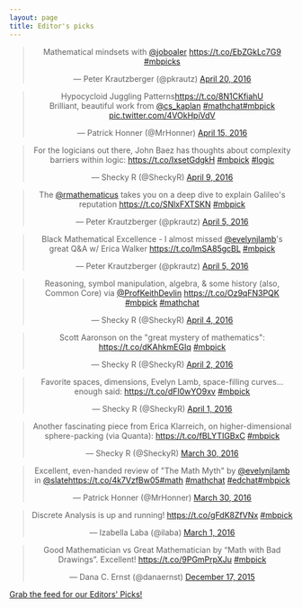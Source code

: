 ```yaml
---
layout: page
title: Editor's picks
---
```


<blockquote class="twitter-tweet" align="center" data-width="500"><p lang="en" dir="ltr">Mathematical mindsets with <a href="https://twitter.com/joboaler">@joboaler</a> <a href="https://t.co/EbZGkLc7G9">https://t.co/EbZGkLc7G9</a> <a href="https://twitter.com/hashtag/mbpicks?src=hash">#mbpicks</a></p>&mdash; Peter Krautzberger (@pkrautz) <a href="https://twitter.com/pkrautz/status/722765569460711424">April 20, 2016</a></blockquote>
<script async src="//platform.twitter.com/widgets.js" charset="utf-8"></script>
<blockquote class="twitter-tweet" align="center" data-width="500"><p lang="en" dir="ltr">Hypocycloid Juggling Patterns<a href="https://t.co/8N1CKfiahU">https://t.co/8N1CKfiahU</a><br>Brilliant, beautiful work from <a href="https://twitter.com/cs_kaplan">@cs_kaplan</a> <a href="https://twitter.com/hashtag/mathchat?src=hash">#mathchat</a><a href="https://twitter.com/hashtag/mbpick?src=hash">#mbpick</a> <a href="https://t.co/4VOkHpiVdV">pic.twitter.com/4VOkHpiVdV</a></p>&mdash; Patrick Honner (@MrHonner) <a href="https://twitter.com/MrHonner/status/721119095983312896">April 15, 2016</a></blockquote>
<script async src="//platform.twitter.com/widgets.js" charset="utf-8"></script>
<blockquote class="twitter-tweet" align="center" data-width="500"><p lang="en" dir="ltr">For the logicians out there, John Baez has thoughts about complexity barriers within logic: <a href="https://t.co/IxsetGdgkH">https://t.co/IxsetGdgkH</a> <a href="https://twitter.com/hashtag/mbpick?src=hash">#mbpick</a> <a href="https://twitter.com/hashtag/logic?src=hash">#logic</a></p>&mdash; Shecky R (@SheckyR) <a href="https://twitter.com/SheckyR/status/718601858076565504">April 9, 2016</a></blockquote>
<script async src="//platform.twitter.com/widgets.js" charset="utf-8"></script>
<blockquote class="twitter-tweet" align="center" data-width="500"><p lang="en" dir="ltr">The <a href="https://twitter.com/rmathematicus">@rmathematicus</a> takes you on a deep dive to explain Galileo&#39;s reputation <a href="https://t.co/SNlxFXTSKN">https://t.co/SNlxFXTSKN</a> <a href="https://twitter.com/hashtag/mbpick?src=hash">#mbpick</a></p>&mdash; Peter Krautzberger (@pkrautz) <a href="https://twitter.com/pkrautz/status/717453913851564035">April 5, 2016</a></blockquote>
<script async src="//platform.twitter.com/widgets.js" charset="utf-8"></script>
<blockquote class="twitter-tweet" align="center" data-width="500"><p lang="en" dir="ltr">Black Mathematical Excellence - I almost missed <a href="https://twitter.com/evelynjlamb">@evelynjlamb</a>&#39;s great Q&amp;A w/ Erica Walker <a href="https://t.co/lmSA85gcBL">https://t.co/lmSA85gcBL</a> <a href="https://twitter.com/hashtag/mbpick?src=hash">#mbpick</a></p>&mdash; Peter Krautzberger (@pkrautz) <a href="https://twitter.com/pkrautz/status/717453481418866688">April 5, 2016</a></blockquote>
<script async src="//platform.twitter.com/widgets.js" charset="utf-8"></script>
<blockquote class="twitter-tweet" align="center" data-width="500"><p lang="en" dir="ltr">Reasoning, symbol manipulation, algebra, &amp; some history (also, Common Core) via <a href="https://twitter.com/profkeithdevlin">@ProfKeithDevlin</a> <a href="https://t.co/Oz9qFN3PQK">https://t.co/Oz9qFN3PQK</a> <a href="https://twitter.com/hashtag/mbpick?src=hash">#mbpick</a> <a href="https://twitter.com/hashtag/mathchat?src=hash">#mathchat</a></p>&mdash; Shecky R (@SheckyR) <a href="https://twitter.com/SheckyR/status/717082697911377920">April 4, 2016</a></blockquote>
<script async src="//platform.twitter.com/widgets.js" charset="utf-8"></script>
<blockquote class="twitter-tweet" align="center" data-width="500"><p lang="en" dir="ltr">Scott Aaronson on the &quot;great mystery of mathematics&quot;: <a href="https://t.co/dKAhkmEGIq">https://t.co/dKAhkmEGIq</a> <a href="https://twitter.com/hashtag/mbpick?src=hash">#mbpick</a></p>&mdash; Shecky R (@SheckyR) <a href="https://twitter.com/SheckyR/status/716219902173057024">April 2, 2016</a></blockquote>
<script async src="//platform.twitter.com/widgets.js" charset="utf-8"></script>
<blockquote class="twitter-tweet" align="center" data-width="500"><p lang="en" dir="ltr">Favorite spaces, dimensions, Evelyn Lamb, space-filling curves... enough said: <a href="https://t.co/dFI0wYO9xv">https://t.co/dFI0wYO9xv</a> <a href="https://twitter.com/hashtag/mbpick?src=hash">#mbpick</a></p>&mdash; Shecky R (@SheckyR) <a href="https://twitter.com/SheckyR/status/716046126030405633">April 1, 2016</a></blockquote>
<script async src="//platform.twitter.com/widgets.js" charset="utf-8"></script>
<blockquote class="twitter-tweet" align="center" data-width="500"><p lang="en" dir="ltr">Another fascinating piece from Erica Klarreich, on higher-dimensional sphere-packing (via Quanta): <a href="https://t.co/fBLYTIGBxC">https://t.co/fBLYTIGBxC</a> <a href="https://twitter.com/hashtag/mbpick?src=hash">#mbpick</a></p>&mdash; Shecky R (@SheckyR) <a href="https://twitter.com/SheckyR/status/715293920448667649">March 30, 2016</a></blockquote>
<script async src="//platform.twitter.com/widgets.js" charset="utf-8"></script>
<blockquote class="twitter-tweet" align="center" data-width="500"><p lang="en" dir="ltr">Excellent, even-handed review of &quot;The Math Myth&quot; by <a href="https://twitter.com/evelynjlamb">@evelynjlamb</a> in <a href="https://twitter.com/Slate">@slate</a><a href="https://t.co/4k7VzfBw05">https://t.co/4k7VzfBw05</a><a href="https://twitter.com/hashtag/math?src=hash">#math</a> <a href="https://twitter.com/hashtag/mathchat?src=hash">#mathchat</a> <a href="https://twitter.com/hashtag/edchat?src=hash">#edchat</a><a href="https://twitter.com/hashtag/mbpick?src=hash">#mbpick</a></p>&mdash; Patrick Honner (@MrHonner) <a href="https://twitter.com/MrHonner/status/714969881075171328">March 30, 2016</a></blockquote>
<script async src="//platform.twitter.com/widgets.js" charset="utf-8"></script>
<blockquote class="twitter-tweet" align="center" data-width="500"><p lang="en" dir="ltr">Discrete Analysis is up and running! <a href="https://t.co/gFdK8ZfVNx">https://t.co/gFdK8ZfVNx</a> <a href="https://twitter.com/hashtag/mbpick?src=hash">#mbpick</a></p>&mdash; Izabella Laba (@ilaba) <a href="https://twitter.com/ilaba/status/704693670881075202">March 1, 2016</a></blockquote>
<script async src="//platform.twitter.com/widgets.js" charset="utf-8"></script>
<blockquote class="twitter-tweet" align="center" data-width="500"><p lang="en" dir="ltr">Good Mathematician vs Great Mathematician by “Math with Bad Drawings”. Excellent! <a href="https://t.co/9PGmPrpXJu">https://t.co/9PGmPrpXJu</a> <a href="https://twitter.com/hashtag/mbpick?src=hash">#mbpick</a></p>&mdash; Dana C. Ernst (@danaernst) <a href="https://twitter.com/danaernst/status/677516866043011076">December 17, 2015</a></blockquote>
<script async src="//platform.twitter.com/widgets.js" charset="utf-8"></script>
<p> <a href="editors-picks.xml">Grab the feed for our Editors' Picks!</a></p>
